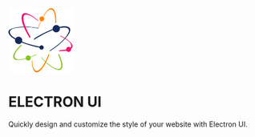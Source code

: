 <img src="images/Logo.png" alt="Logo" height="128px" width="128px" style="align: center;">
<h1 style="align: center;">ELECTRON UI</h1>
<p style="align: left;">
    Quickly design and customize the style of your website with Electron UI.
</p>
